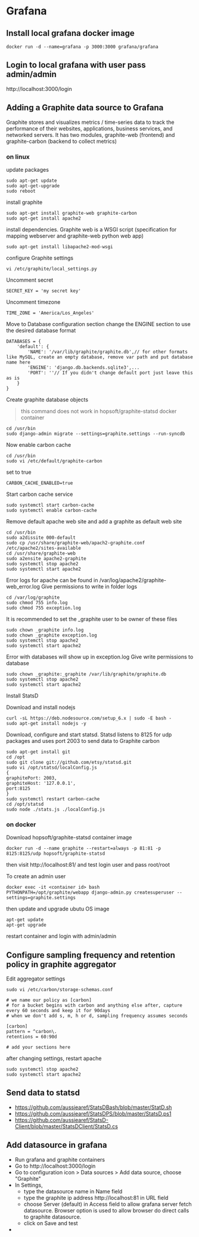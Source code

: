 # Grafana

## Install local grafana docker image
```
docker run -d --name=grafana -p 3000:3000 grafana/grafana
```

## Login to local grafana with user pass admin/admin
http://localhost:3000/login

## Adding a Graphite data source to Grafana

Graphite stores and visualizes metrics / time-series data to track the performance of their websites, applications, business services, and networked servers. 
It has two modules, graphite-web (frontend) and graphite-carbon (backend to collect metrics)
### on linux
update packages
```
sudo apt-get update
sudo apt-get-upgrade
sudo reboot
```
install graphite
```
sudo apt-get install graphite-web graphite-carbon
sudo apt-get install apache2
```

install dependencies. Graphite web is a WSGI script (specification for mapping webserver and graphite-web python web app)
```
sudo apt-get install libapache2-mod-wsgi
```

configure Graphite settings
```
vi /etc/graphite/local_settings.py
```
Uncomment secret
```
SECRET_KEY = 'my secret key'
```

Uncomment timezone
```
TIME_ZONE = 'America/Los_Angeles'
```

Move to Database configuration section change the ENGINE section to use the desired database format
```
DATABASES = {
	'default': {
		'NAME': '/var/lib/graphite/graphite.db',// for other formats like MySQL, create an empty database, remove var path and put database name here 
		'ENGINE': 'django.db.backends.sqlite3',...
		'PORT': ''// If you didn't change default port just leave this as is
	}
}
```

Create graphite database objects

> this command does not work in hopsoft/graphite-statsd docker container

```
cd /usr/bin
sudo django-admin migrate --settings=graphite.settings --run-syncdb
```

Now enable carbon cache
```
cd /usr/bin
sudo vi /etc/default/graphite-carbon
```
set to true
```
CARBON_CACHE_ENABLED=true
```

Start carbon cache service
```
sudo systemctl start carbon-cache
sudo systemctl enable carbon-cache
```

Remove default apache web site and add a graphite as default web site
```
cd /usr/bin
sudo a2dissite 000-default
sudo cp /usr/share/graphite-web/apach2-graphite.conf /etc/apache2/sites-available
cd /usr/share/graphite-web
sudo a2ensite apache2-graphite
sudo systemctl stop apache2
sudo systemctl start apache2
```
Error logs for apache can be found in /var/log/apache2/graphite-web_error.log
Give permissions to write in folder logs
```
cd /var/log/graphite
sudo chmod 755 info.log
sudo chmod 755 exception.log
```

It is recommended to set the _graphite user to be owner of these files
```
sudo chown _graphite info.log
sudo chown _graphite exception.log
sudo systemctl stop apache2
sudo systemctl start apache2
```
Error with databases will show up in exception.log
Give write permissions to database
```
sudo chown _graphite:_graphite /var/lib/graphite/graphite.db
sudo systemctl stop apache2
sudo systemctl start apache2
```

Install StatsD

Download and install nodejs
```
curl -sL https://deb.nodesource.com/setup_6.x | sudo -E bash -
sudo apt-get install nodejs -y
```

Download, configure and start statsd. Statsd listens to 8125 for udp packages and uses port 2003 to send data to Graphite carbon
```
sudo apt-get install git
cd /opt
sudo git clone git://github.com/etsy/statsd.git
sudo vi /opt/statsd/localConfig.js
{
graphitePort: 2003,
graphiteHost: '127.0.0.1',
port:8125
}
sudo systemctl restart carbon-cache
cd /opt/statsd
sudo node ./stats.js ./localConfig.js
```

### on docker

Download hopsoft/graphite-statsd container image

```
docker run -d --name graphite --restart=always -p 81:81 -p 8125:8125/udp hopsoft/graphite-statsd
```
then visit http://localhost:81/
and test login user and pass  root/root

To create an admin user 
```
docker exec -it <container id> bash
PYTHONPATH=/opt/graphite/webapp django-admin.py createsuperuser --settings=graphite.settings
```

then update and upgrade ubutu OS image
```
apt-get update
apt-get upgrade
```

restart container and login with admin/admin
## Configure sampling frequency and retention policy in graphite aggregator

Edit aggregator settings
```
sudo vi /etc/carbon/storage-schemas.conf
```
```
# we name our policy as [carbon]
# for a bucket begins with carbon and anything else after, capture every 60 seconds and keep it for 90days
# when we don't add s, m, h or d, sampling frequency assumes seconds

[carbon]
pattern = ^carbon\.
retentions = 60:90d

# add your sections here
```
after changing settings, restart apache
```
sudo systemctl stop apache2
sudo systemctl start apache2
```

## Send data to statsd
- https://github.com/aussiearef/StatsDBash/blob/master/StatD.sh
- https://github.com/aussiearef/StatsDPS/blob/master/StatsD.ps1
- https://github.com/aussiearef/StatsD-Client/blob/master/StatsDClient/StatsD.cs

## Add datasource in grafana

- Run grafana and graphite containers
- Go to http://localhost:3000/login
- Go to configuration icon > Data sources > Add data source, choose "Graphite"
- In Settings, 
  - type the datasource name in Name field
  - type the graphite ip address http://localhost:81 in URL field
  - choose Server (default) in Access field to allow grafana server fetch datasource. Browser option is used to allow browser do direct calls to graphite datasource.
  - click on Save and test
- 

